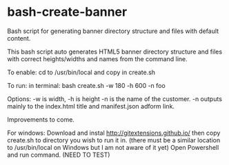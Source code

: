 # bash-create-banner
Bash script for generating banner directory structure and files with default content.

This bash script auto generates HTML5 banner directory structure and files with correct heights/widths and names from the command line. 

To enable: cd to /usr/bin/local and copy in create.sh

To run: in terminal: bash create.sh -w 180 -h 600 -n foo

Options: -w is width, -h is height -n is the name of the customer. -n outputs mainly to the index.html title and manifest.json adform link. 

Improvements to come. 

For windows: Download and instal http://gitextensions.github.io/ then copy create.sh to directory you wish to run it in.  (there must be a similar location to /usr/bin/local on Windows but I am not aware of it yet) Open Powershell and run command. (NEED TO TEST)
